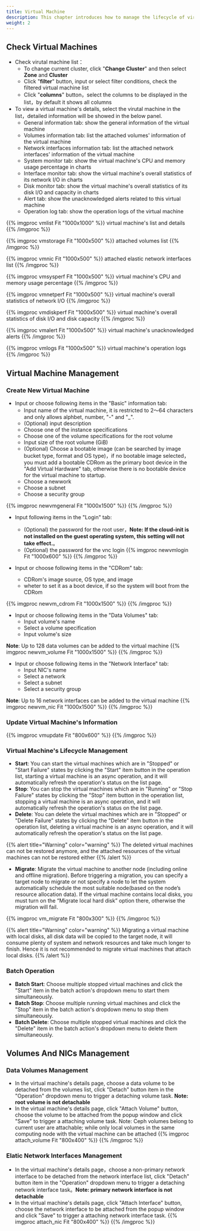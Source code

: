 ```yaml
---
title: Virtual Machine
description: This chapter introduces how to manage the lifecycle of virtual machines
weight: 2
---
```


## Check Virtual Machines

* Check virutal machine list：
  * To change current cluster, click "**Change Cluster**" and then select **Zone** and **Cluster**
  * Click "**filter**" button, input or select filter conditions, check the filtered virtual machine list
  * Click "**columns**" button，select the columns to be displayed in the list，by default it shows all columns
* To view a virtual machine's details, select the virutal machine in the list，detailed information will be showed in the below panel.
  * General information tab: show the general information of the virtual machine
  * Volumes information tab: list the attached volumes' information of the virtual machine 
  * Network interfaces information tab: list the attached network interfaces' information of the virtual machine 
  * System monitor tab: show the virtual machine's CPU and memory usage percentage in charts 
  * Interface monitor tab: show the virtual machine's overall statistics of its network I/O in charts
  * Disk monitor tab: show the virtual machine's overall statistics of its disk I/O and capacity in charts
  * Alert tab: show the unacknowledged alerts related to this virtual machine
  * Operation log tab: show the operation logs of the virtual machine

{{% imgproc vmlist Fit "1000x1000" %}}
virtual machine's list and details 
{{% /imgproc %}}

{{% imgproc vmstorage Fit "1000x500" %}}
attached volumes list
{{% /imgproc %}}

{{% imgproc vmnic Fit "1000x500" %}}
attached elastic network interfaces list
{{% /imgproc %}}

{{% imgproc vmsysperf Fit "1000x500" %}}
virtual machine's CPU and memory usage percentage
{{% /imgproc %}}

{{% imgproc vmnetperf Fit "1000x500" %}}
virtual machine's overall statistics of network I/O
{{% /imgproc %}}

{{% imgproc vmdiskperf Fit "1000x500" %}}
virtual machine's overall statistics of disk I/O and disk capacity
{{% /imgproc %}}

{{% imgproc vmalert Fit "1000x500" %}}
virtual machine's unacknowledged alerts
{{% /imgproc %}}

{{% imgproc vmlogs Fit "1000x500" %}}
virtual machine's operation logs
{{% /imgproc %}}

## Virtual Machine Management

### Create New Virtual Machine
* Input or choose following items in the "Basic" information tab:
  * Input name of the virtual machine, it is restricted to 2～64 characters and only allows alphbet, number, "-" and "_".
  * (Optional) input description
  * Choose one of the instance specifications 
  * Choose one of the volume specifications for the root volume
  * Input size of the root volume (GiB) 
  * (Optional) Choose a bootable image (can be searched by image bucket type, format and OS type)，if no bootable image selected，you must add a bootable CDRom as the primary boot device in the "Add Virtual Hardware" tab, otherwise there is no bootable device for the virtual machine to startup.
  * Choose a newwork
  * Choose a subnet
  * Choose a security group

{{% imgproc newvmgeneral Fit "1000x1500" %}}
{{% /imgproc %}}

* Input following items in the "Login" tab:
  * (Optional) the password for the root user，**Note: If the cloud-init is not installed on the guest operating system, this setting will not take effect.**。
  * (Optional) the password for the vnc login
{{% imgproc newvmlogin Fit "1000x600" %}}
{{% /imgproc %}}

* Input or choose following items in the "CDRom" tab:
  * CDRom's image source, OS type, and image
  * wheter to set it as a boot device, if so the system will boot from the CDRom 


{{% imgproc newvm_cdrom Fit "1000x1500" %}}
{{% /imgproc %}}

* Input or choose following items in the "Data Volumes" tab:
  * Input volume's name 
  * Select a volume specification 
  * Input volume's size 

**Note**: Up to 128 data volumes can be added to the virtual machine 
{{% imgproc newvm_volume Fit "1000x1500" %}}
{{% /imgproc %}}

* Input or choose following items in the "Network Interface" tab:
  * Input NIC's name 
  * Select a network 
  * Select a subnet 
  * Select a security group
  
**Note**: Up to 16 network interfaces can be added to the virtual machine
{{% imgproc newvm_nic Fit "1000x1500" %}}
{{% /imgproc %}}

### Update Virtual Machine's Information

{{% imgproc vmupdate Fit "800x600" %}}
{{% /imgproc %}}

### Virtual Machine's Lifecycle Management 

* **Start**: You can start the virtual machines which are in "Stopped" or "Start Failure" states by clicking the "Start" item button in the operation list, starting a virtual machine is an async operation, and it will automatically refresh the operation's status on the list page. 
* **Stop**: You can stop the virtual machines which are in "Running" or "Stop Failure" states by clicking the "Stop" item button in the operation list, stopping a virtual machine is an async operation, and it will automatically refresh the operation's status on the list page. 
* **Delete**: You can delete the virtual machines which are in "Stopped" or "Delete Failure" states by clicking the "Delete" item button in the operation list, deleting a virtual machine is an async operation, and it will automatically refresh the operation's status on the list page. 
  
{{% alert title="Warning" color="warning" %}}
The deleted virtual machines can not be restored anymore, and the attached resources of the virtual machines can not be restored either
{{% /alert %}}

* **Migrate**: Migrate the virtual machine to another node (including online and offline migration). Before triggering a migration, you can specify a target node to migrate or not specify a node to let the system automatically schedule the most suitable node(based on the node’s resource allocation data). If the virtual machine contains local disks, you must turn on the “Migrate local hard disk” option there, otherwise the migration will fail.

{{% imgproc vm_migrate Fit "800x300" %}}
{{% /imgproc %}}

{{% alert title="Warning" color="warning" %}}
Migrating a virtual machine with local disks, all disk data will be copied to the target node,  it will consume plenty of system and network resources and take much longer to finish. Hence it is not recommended to migrate virtual machines that attach local disks.
{{% /alert %}}

### Batch Operation

* **Batch Start**: Choose multiple stopped virtual machines and click the "Start" item in the batch action's dropdown menu to start them simultaneously.
* **Batch Stop**: Choose multiple running virtual machines and click the "Stop" item in the batch action's dropdown menu to stop them simultaneously.
* **Batch Delete**: Choose multiple stopped virtual machines and click the "Delete" item in the batch action's dropdown menu to delete them simultaneously.

## Volumes And NICs Management

### Data Volumes Management
* In the virtual machine's details page, choose a data volume to be detached from the volumes list, click "Detach" button item in the "Operation" dropdown menu to trigger a detaching volume task. **Note: root volume is not detachable**
* In the virtual machine's details page, click "Attach Volume" button, choose the volume to be attached from the popup window and click "Save" to trigger a attaching volume task. Note: Ceph volumes belong to current user are attachable; while only local volumes in the same computing node with the virtual machine can be attached 
{{% imgproc attach_volume Fit "800x400" %}}
{{% /imgproc %}}

### Elatic Network Interfaces Management
* In the virtual machine's details page，choose a non-primary network interface to be detached from the network interface list, click "Detach" button item in the "Operation" dropdown menu to trigger a detaching network interface task。**Note: primary network interface is not detachable**
* In the virtual machine's details page, click "Attach Interface" button, choose the network interface to be attached from the popup window and click "Save" to trigger a attaching network interface task. 
{{% imgproc attach_nic Fit "800x400" %}}
{{% /imgproc %}}